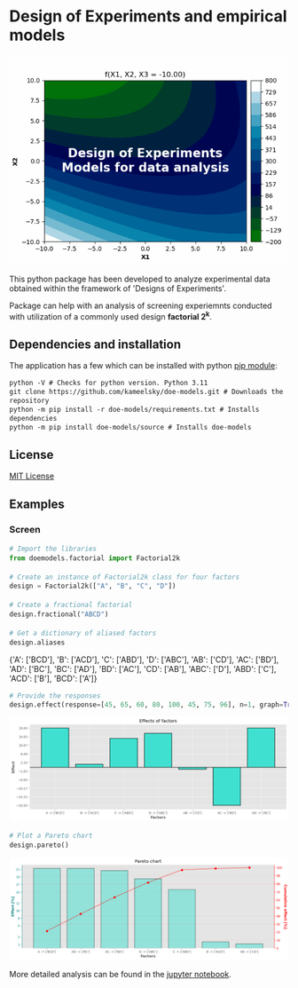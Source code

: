 # Design of Experiments and empirical models

<div style="text-align:center">
    <img src="./data/animation.gif">
</div>

This python package has been developed to analyze experimental data obtained within the framework of 'Designs of Experiments'. 

Package can help with an analysis of screening experiemnts conducted with utilization of a commonly used design **factorial 2<sup>k</sup>**.

## Dependencies and installation
The application has a few which can be installed with python [pip module](./requirements.txt):

```shell
python -V # Checks for python version. Python 3.11 
git clone https://github.com/kameelsky/doe-models.git # Downloads the repository
python -m pip install -r doe-models/requirements.txt # Installs dependencies
python -m pip install doe-models/source # Installs doe-models
```

## License
[MIT License](./LICENSE.md)

## Examples

### Screen
```python
# Import the libraries
from doemodels.factorial import Factorial2k

# Create an instance of Factorial2k class for four factors
design = Factorial2k(["A", "B", "C", "D"])

# Create a fractional factorial
design.fractional("ABCD")

# Get a dictionary of aliased factors
design.aliases
```
{'A': ['BCD'],
 'B': ['ACD'],
 'C': ['ABD'],
 'D': ['ABC'],
 'AB': ['CD'],
 'AC': ['BD'],
 'AD': ['BC'],
 'BC': ['AD'],
 'BD': ['AC'],
 'CD': ['AB'],
 'ABC': ['D'],
 'ABD': ['C'],
 'ACD': ['B'],
 'BCD': ['A']}

```python
# Provide the responses
design.effect(response=[45, 65, 60, 80, 100, 45, 75, 96], n=1, graph=True)
```
![screen](./data/screen.png)

```python
# Plot a Pareto chart
design.pareto()
```

![pareto](./data/pareto.png)

More detailed analysis can be found in the [jupyter notebook](https://github.com/kameelsky/data-science/blob/main/Toolbox/DOE.ipynb).